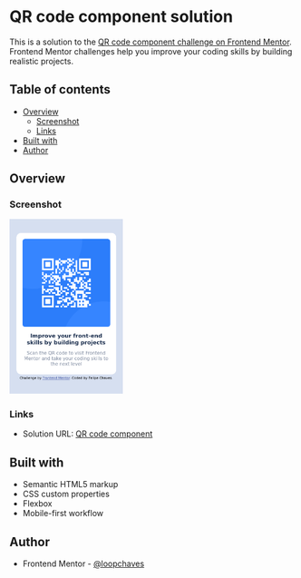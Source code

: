 # QR code component solution

This is a solution to the [QR code component challenge on Frontend Mentor](https://www.frontendmentor.io/challenges/qr-code-component-iux_sIO_H). Frontend Mentor challenges help you improve your coding skills by building realistic projects. 

## Table of contents

- [Overview](#overview)
  - [Screenshot](#screenshot)
  - [Links](#links)
- [Built with](#built-with)
- [Author](#author)

## Overview

### Screenshot

<img src='https://github.com/loopchaves/challenges/blob/main/src/img/screenshots/qr-code-component.png' width='200'>

### Links

- Solution URL: [QR code component](https://loopchaves.github.io/challenges/solutions/qr-code-component)

## Built with

- Semantic HTML5 markup
- CSS custom properties
- Flexbox
- Mobile-first workflow

## Author

- Frontend Mentor - [@loopchaves](https://www.frontendmentor.io/profile/loopchaves)
